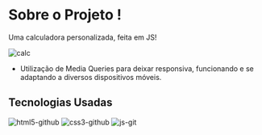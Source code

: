 # Sobre o Projeto !

Uma calculadora personalizada, feita em JS!

![calc](https://user-images.githubusercontent.com/77819811/146445139-81dd98c0-8880-4af4-a01d-8e63aca9c7f5.jpg)

* Utilização de Media Queries para deixar responsiva, funcionando e se adaptando a diversos dispositivos móveis.

## Tecnologias Usadas

![html5-github](https://user-images.githubusercontent.com/77819811/145780100-2082102a-c849-43ad-8c8a-6e4aba4c93f2.png)
![css3-github](https://user-images.githubusercontent.com/77819811/145780205-4b7260de-2ca6-4294-9220-fd8d71a4ec62.png)
![js-git](https://user-images.githubusercontent.com/77819811/146499840-7f25e1ad-3b58-44e4-9478-7b8bc0975647.png)
